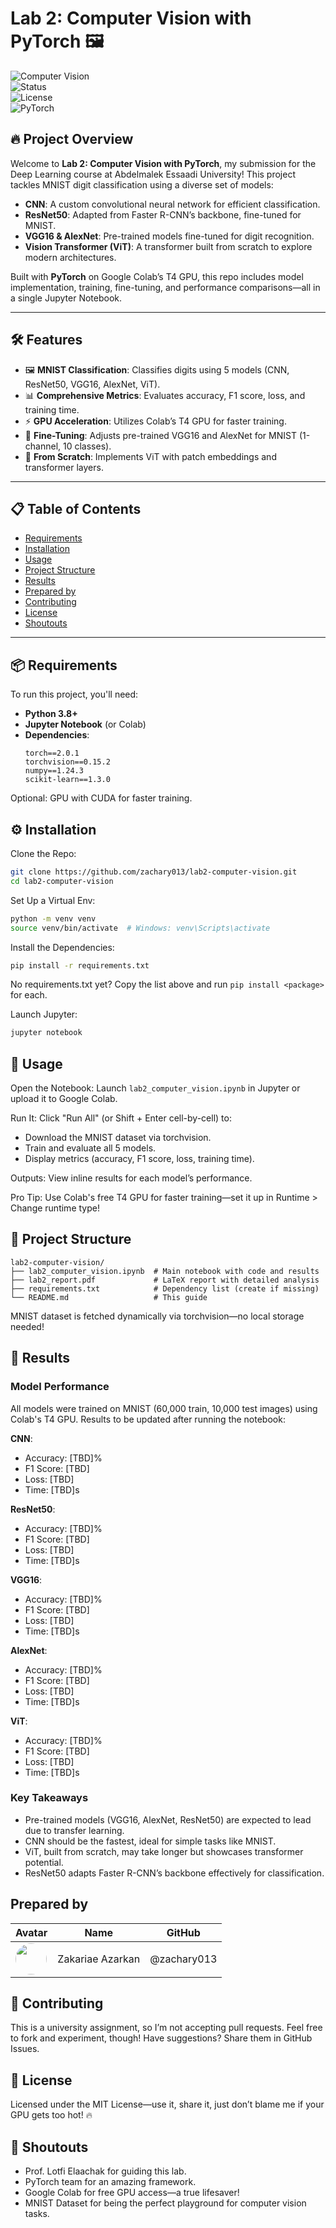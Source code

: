 # Lab 2: Computer Vision with PyTorch 🖼️

![Computer Vision](https://img.shields.io/badge/Computer%20Vision-CNN%20%26%20Transformers-blue?style=for-the-badge&logo=python)  
![Status](https://img.shields.io/badge/Status-Completed-brightgreen?style=for-the-badge)  
![License](https://img.shields.io/badge/License-MIT-yellow?style=for-the-badge&logo=opensource)  
![PyTorch](https://img.shields.io/badge/PyTorch-v2.0.1-orange?style=for-the-badge&logo=pytorch)

## 🔥 Project Overview
Welcome to **Lab 2: Computer Vision with PyTorch**, my submission for the Deep Learning course at Abdelmalek Essaadi University! This project tackles MNIST digit classification using a diverse set of models:
- **CNN**: A custom convolutional neural network for efficient classification.
- **ResNet50**: Adapted from Faster R-CNN’s backbone, fine-tuned for MNIST.
- **VGG16 & AlexNet**: Pre-trained models fine-tuned for digit recognition.
- **Vision Transformer (ViT)**: A transformer built from scratch to explore modern architectures.

Built with **PyTorch** on Google Colab’s T4 GPU, this repo includes model implementation, training, fine-tuning, and performance comparisons—all in a single Jupyter Notebook.

---

## 🛠️ Features
- 🖼️ **MNIST Classification**: Classifies digits using 5 models (CNN, ResNet50, VGG16, AlexNet, ViT).
- 📊 **Comprehensive Metrics**: Evaluates accuracy, F1 score, loss, and training time.
- ⚡ **GPU Acceleration**: Utilizes Colab’s T4 GPU for faster training.
- 🔧 **Fine-Tuning**: Adjusts pre-trained VGG16 and AlexNet for MNIST (1-channel, 10 classes).
- 🧠 **From Scratch**: Implements ViT with patch embeddings and transformer layers.

---

## 📋 Table of Contents
- [Requirements](#-requirements)
- [Installation](#-installation)
- [Usage](#-usage)
- [Project Structure](#-project-structure)
- [Results](#-results)
- [Prepared by](#prepared-by)
- [Contributing](#-contributing)
- [License](#-license)
- [Shoutouts](#-shoutouts)

---

## 📦 Requirements
To run this project, you'll need:
- **Python 3.8+**
- **Jupyter Notebook** (or Colab)
- **Dependencies**:
  ```plaintext
  torch==2.0.1
  torchvision==0.15.2
  numpy==1.24.3
  scikit-learn==1.3.0
  ```
Optional: GPU with CUDA for faster training.

## ⚙️ Installation
Clone the Repo:
```bash
git clone https://github.com/zachary013/lab2-computer-vision.git
cd lab2-computer-vision
```

Set Up a Virtual Env:
```bash
python -m venv venv
source venv/bin/activate  # Windows: venv\Scripts\activate
```

Install the Dependencies:
```bash
pip install -r requirements.txt
```
No requirements.txt yet? Copy the list above and run `pip install <package>` for each.

Launch Jupyter:
```bash
jupyter notebook
```

## 🚀 Usage
Open the Notebook:
Launch `lab2_computer_vision.ipynb` in Jupyter or upload it to Google Colab.

Run It:
Click "Run All" (or Shift + Enter cell-by-cell) to:
- Download the MNIST dataset via torchvision.
- Train and evaluate all 5 models.
- Display metrics (accuracy, F1 score, loss, training time).

Outputs:
View inline results for each model’s performance.

Pro Tip: Use Colab's free T4 GPU for faster training—set it up in Runtime > Change runtime type!

## 📂 Project Structure
```text
lab2-computer-vision/
├── lab2_computer_vision.ipynb  # Main notebook with code and results
├── lab2_report.pdf             # LaTeX report with detailed analysis
├── requirements.txt            # Dependency list (create if missing)
└── README.md                   # This guide
```
MNIST dataset is fetched dynamically via torchvision—no local storage needed!

## 🎯 Results
### Model Performance
All models were trained on MNIST (60,000 train, 10,000 test images) using Colab's T4 GPU. Results to be updated after running the notebook:

**CNN**:
- Accuracy: [TBD]%
- F1 Score: [TBD]
- Loss: [TBD]
- Time: [TBD]s

**ResNet50**:
- Accuracy: [TBD]%
- F1 Score: [TBD]
- Loss: [TBD]
- Time: [TBD]s

**VGG16**:
- Accuracy: [TBD]%
- F1 Score: [TBD]
- Loss: [TBD]
- Time: [TBD]s

**AlexNet**:
- Accuracy: [TBD]%
- F1 Score: [TBD]
- Loss: [TBD]
- Time: [TBD]s

**ViT**:
- Accuracy: [TBD]%
- F1 Score: [TBD]
- Loss: [TBD]
- Time: [TBD]s

### Key Takeaways
- Pre-trained models (VGG16, AlexNet, ResNet50) are expected to lead due to transfer learning.
- CNN should be the fastest, ideal for simple tasks like MNIST.
- ViT, built from scratch, may take longer but showcases transformer potential.
- ResNet50 adapts Faster R-CNN’s backbone effectively for classification.

## Prepared by
| Avatar | Name | GitHub |
|--------|------|--------|
| <img src="https://github.com/zachary013.png" width="50" height="50" style="border-radius: 50%"/> | Zakariae Azarkan | @zachary013 |

## 🤝 Contributing
This is a university assignment, so I’m not accepting pull requests. Feel free to fork and experiment, though! Have suggestions? Share them in GitHub Issues.

## 📜 License
Licensed under the MIT License—use it, share it, just don’t blame me if your GPU gets too hot! 🔥

## 🙌 Shoutouts
- Prof. Lotfi Elaachak for guiding this lab.
- PyTorch team for an amazing framework.
- Google Colab for free GPU access—a true lifesaver!
- MNIST Dataset for being the perfect playground for computer vision tasks.
